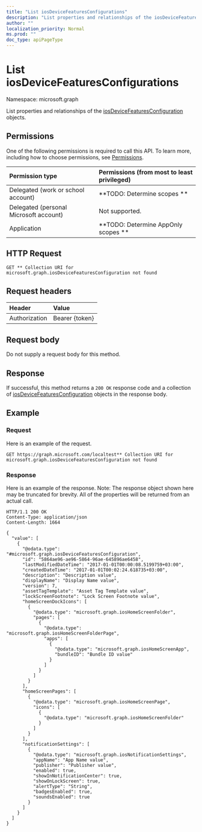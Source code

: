 ```yaml
---
title: "List iosDeviceFeaturesConfigurations"
description: "List properties and relationships of the iosDeviceFeaturesConfiguration objects."
author: ""
localization_priority: Normal
ms.prod: ""
doc_type: apiPageType
---
```


# List iosDeviceFeaturesConfigurations

Namespace: microsoft.graph

List properties and relationships of the [iosDeviceFeaturesConfiguration](../resources/iosdevicefeaturesconfiguration.md) objects.

## Permissions
One of the following permissions is required to call this API. To learn more, including how to choose permissions, see [Permissions](/concepts/permissions-reference.md).

|Permission type|Permissions (from most to least privileged)|
|:---|:---|
|Delegated (work or school account)|**TODO: Determine scopes **|
|Delegated (personal Microsoft account)|Not supported.|
|Application|**TODO: Determine AppOnly scopes **|

## HTTP Request
<!-- {
  "blockType": "ignored"
}
-->
``` http
GET ** Collection URI for microsoft.graph.iosDeviceFeaturesConfiguration not found
```

## Request headers
|Header|Value|
|:---|:---|
|Authorization|Bearer {token}|

## Request body
Do not supply a request body for this method.

## Response
If successful, this method returns a `200 OK` response code and a collection of [iosDeviceFeaturesConfiguration](../resources/iosdevicefeaturesconfiguration.md) objects in the response body.

## Example

### Request
Here is an example of the request.
<!-- {
  "blockType": "request",
  "name": "get_iosdevicefeaturesconfiguration"
}
-->
``` http
GET https://graph.microsoft.com/localtest** Collection URI for microsoft.graph.iosDeviceFeaturesConfiguration not found
```

### Response
Here is an example of the response. Note: The response object shown here may be truncated for brevity. All of the properties will be returned from an actual call.
<!-- {
  "blockType": "response",
  "truncated": true,
  "@odata.type": "collection(microsoft.graph.iosdevicefeaturesconfiguration)"
}
-->
``` http
HTTP/1.1 200 OK
Content-Type: application/json
Content-Length: 1664

{
  "value": [
    {
      "@odata.type": "#microsoft.graph.iosDeviceFeaturesConfiguration",
      "id": "5864ae96-ae96-5864-96ae-645896ae6458",
      "lastModifiedDateTime": "2017-01-01T00:00:08.5199759+03:00",
      "createdDateTime": "2017-01-01T00:02:24.618735+03:00",
      "description": "Description value",
      "displayName": "Display Name value",
      "version": 7,
      "assetTagTemplate": "Asset Tag Template value",
      "lockScreenFootnote": "Lock Screen Footnote value",
      "homeScreenDockIcons": [
        {
          "@odata.type": "microsoft.graph.iosHomeScreenFolder",
          "pages": [
            {
              "@odata.type": "microsoft.graph.iosHomeScreenFolderPage",
              "apps": [
                {
                  "@odata.type": "microsoft.graph.iosHomeScreenApp",
                  "bundleID": "Bundle ID value"
                }
              ]
            }
          ]
        }
      ],
      "homeScreenPages": [
        {
          "@odata.type": "microsoft.graph.iosHomeScreenPage",
          "icons": [
            {
              "@odata.type": "microsoft.graph.iosHomeScreenFolder"
            }
          ]
        }
      ],
      "notificationSettings": [
        {
          "@odata.type": "microsoft.graph.iosNotificationSettings",
          "appName": "App Name value",
          "publisher": "Publisher value",
          "enabled": true,
          "showInNotificationCenter": true,
          "showOnLockScreen": true,
          "alertType": "String",
          "badgesEnabled": true,
          "soundsEnabled": true
        }
      ]
    }
  ]
}
```

